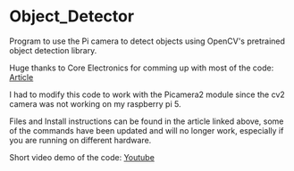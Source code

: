 # Object_Detector

Program to use the Pi camera to detect objects using OpenCV's pretrained object detection library.

Huge thanks to Core Electronics for comming up with most of the code: [Article](https://core-electronics.com.au/guides/object-identify-raspberry-pi/)

I had to modify this code to work with the Picamera2 module since the cv2 camera was not working on my raspberry pi 5.

Files and Install instructions can be found in the article linked above, some of the commands have been updated and will no longer work, especially if you are running on different hardware.

Short video demo of the code: [Youtube](https://youtu.be/Wn-Ncj6mCJQ?si=QKwTKB5m3K6d40jI)
